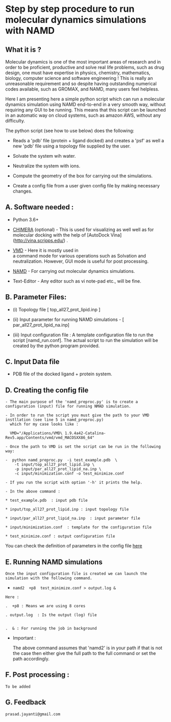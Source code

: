 # Step by step procedure to run molecular dynamics simulations with NAMD 

## What it is ?

  Molecular dynamics is one of the most important areas of research and in order to be proficient,
  productive and solve real life problems, such as drug design, one must have expertise in 
  physics, chemistry, mathematics, biology, computer science and software engineering !
  This is really an unreasonable requirement and so despite having outstanding numerical codes
  available, such as GROMAX, and NAMD, many users feel helpless.

  Here I am presenting here a simple python script which can run a molecular dynamics simulation 
  using NAMD end-to-end in a very smooth way, without requiring any GUI to be running.
  This means that this script can be launched in an automatic way on cloud systems,
  such as amazon AWS, without any difficulty.

  The python script (see how to use below) does the following:

  - Reads a 'pdb' file (protein + ligand docked) and creates a 'psf' as well a new 'pdb' 
    file using a topology file supplied by the user.

  - Solvate the system wih water.

  - Neutralize the system with ions.

  - Compute the geometry of the box for carrying out the simulations.

  - Create a config file from a user given config file by making necessary changes.

  
##  A. Software needed :

  - Python 3.6+

  - [CHIMERA](http://www.cgl.ucsf.edu/chimera/about.html) (optional)  - This is used for 
    visualizing as well well as for molecular  docking with the help of 
   [AutoDock Vina] (http://vina.scripps.edu/) .

  - [VMD](http://www.ks.uiuc.edu/Research/vmd/) - Here  it is mostly used in  
      a command mode for  various operations such as  Solvation
    and neutralization. However, GUI mode is useful for post processing.
 
  - [NAMD](http://www.ks.uiuc.edu/Research/namd/) - For carrying out molecular dynamics simulations.

  - Text-Editor - Any  editor such as vi note-pad etc., will be fine.


##  B. Parameter Files:  

  - (i) Topology file [ top_all27_prot_lipid.inp ]

  - (ii) Input parameter for running NAMD simulations - [ par_all27_prot_lipid_na.inp]

  - (iii) Input configuration file : A template  configuration file to run the script [namd_run.conf].
     The actual script to run the simulation will be created by the python program provided.  


##  C. Input Data file 

  - PDB file of the docked ligand + protein  system. 


##  D. Creating the config file 

    - The main purpose of the 'namd_preproc.py' is to create a configuration (input) file for running NMAD simulation.

    - In order to run the script you must give the path to your VMD instllation (see line 5 in namd_preproc.py)
      which for my case looks like :

      VMD="/Applications/VMD\ 1.9.4a42-Catalina-Rev5.app/Contents/vmd/vmd_MACOSXX86_64"

    - Once the path to VMD is set the script can be run in the following way:

    -  python namd_preproc.py  -i test_example.pdb  \
        -t input/top_all27_prot_lipid.inp \
        -p input/par_all27_prot_lipid_na.inp \
        -c input/minimization.conf -o test_minimize.conf 
    
    - If you run the script with option '-h' it prints the help.

    - In the above command :
  
    * test_example.pdb  : input pdb file

    * input/top_all27_prot_lipid.inp : input topology file
    
    * input/par_all27_prot_lipid_na.inp  : input parameter file

    * input/minimization.conf  : template for the configuration file

    * test_minimize.conf : output configuration file 

    
 You can check the definition of parameters in the config 
        file [here](https://www.ks.uiuc.edu/Research/namd/2.9/ug/node12.html) 

## E. Running NAMD simulations 
 
    Once the input configuration file is created we can launch the simulation with the following command.

   - ` namd2  +p8  test_minimize.conf > output.log & `

    Here :

    .  +p8 : Means we are using 8 cores 

    . output.log  : Is the output (log) file 


    .  & : For running the job in background 

   - Important :
   
     The above command assumes that 'namd2' is in your path if that is not the case then
     either give the full path to the full command or set the path accordingly.


## F. Post processing : 

    To be added 

## G. Feedback 
 
    prasad.jayanti@gmail.com



